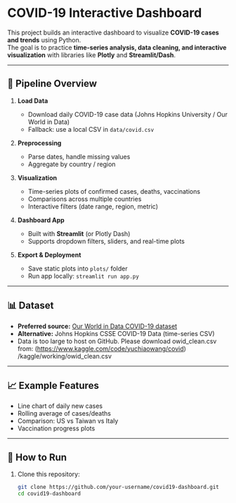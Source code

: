 # COVID-19 Interactive Dashboard

This project builds an interactive dashboard to visualize **COVID-19 cases and trends** using Python.  
The goal is to practice **time-series analysis, data cleaning, and interactive visualization** with libraries like **Plotly** and **Streamlit/Dash**.

---

## 🔹 Pipeline Overview
1. **Load Data**  
   - Download daily COVID-19 case data (Johns Hopkins University / Our World in Data)  
   - Fallback: use a local CSV in `data/covid.csv`

2. **Preprocessing**  
   - Parse dates, handle missing values  
   - Aggregate by country / region  

3. **Visualization**  
   - Time-series plots of confirmed cases, deaths, vaccinations  
   - Comparisons across multiple countries  
   - Interactive filters (date range, region, metric)

4. **Dashboard App**  
   - Built with **Streamlit** (or Plotly Dash)  
   - Supports dropdown filters, sliders, and real-time plots  

5. **Export & Deployment**  
   - Save static plots into `plots/` folder  
   - Run app locally: `streamlit run app.py`

---

## 📊 Dataset
- **Preferred source:** [Our World in Data COVID-19 dataset](https://ourworldindata.org/covid-deaths)  
- **Alternative:** Johns Hopkins CSSE COVID-19 Data (time-series CSV)  
- Data is too large to host on GitHub.
Please download owid_clean.csv from:
(https://www.kaggle.com/code/yuchiaowang/covid) /kaggle/working/owid_clean.csv

---

## 📈 Example Features
- Line chart of daily new cases  
- Rolling average of cases/deaths  
- Comparison: US vs Taiwan vs Italy  
- Vaccination progress plots  

---

## 🚀 How to Run
1. Clone this repository:
   ```bash
   git clone https://github.com/your-username/covid19-dashboard.git
   cd covid19-dashboard
